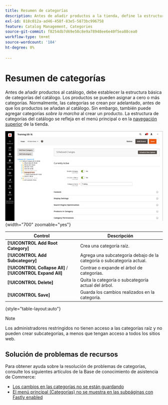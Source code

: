 ```yaml
---
title: Resumen de categorías
description: Antes de añadir productos a la tienda, define la estructura básica de categorías del catálogo.
exl-id: 818c012a-ad46-458f-83e5-5873bc996758
feature: Catalog Management, Categories
source-git-commit: f8254db7d69e58c8e9a78948ee6e40f5ea88cea0
workflow-type: tm+mt
source-wordcount: '184'
ht-degree: 0%

---
```


# Resumen de categorías

Antes de añadir productos al catálogo, debe establecer la estructura básica de categorías del catálogo. Los productos se pueden asignar a cero o más categorías. Normalmente, las categorías se crean por adelantado, antes de que los productos se añadan al catálogo. Sin embargo, también puede agregar categorías _sobre la marcha_ al crear un producto. La estructura de categorías del catálogo se refleja en el menú principal o en la [navegación superior](navigation-top.md) de la tienda.

![Árbol de categorías](./assets/category-selected.png){width="700" zoomable="yes"}

| Control | Descripción |
|--- |--- |
| **[!UICONTROL Add Root Category]** | Crea una categoría raíz. |
| **[!UICONTROL Add Subcategory]** | Agrega una subcategoría debajo de la categoría o subcategoría actual. |
| **[!UICONTROL Collapse All]** / **[!UICONTROL Expand All]** | Contrae o expande el árbol de categorías. |
| **[!UICONTROL Delete]** | Quita la categoría o subcategoría actual del árbol. |
| **[!UICONTROL Save]** | Guarda los cambios realizados en la categoría. |

{style="table-layout:auto"}

>[!NOTE]
>
>Los administradores restringidos no tienen acceso a las categorías raíz y no pueden crear subcategorías, a menos que tengan acceso a todos los sitios web.

## Solución de problemas de recursos

Para obtener ayuda sobre la resolución de problemas de categorías, consulte los siguientes artículos de la Base de conocimiento de asistencia de Commerce:

- [Los cambios en las categorías no se están guardando](https://experienceleague.adobe.com/docs/commerce-knowledge-base/kb/troubleshooting/miscellaneous/changes-to-categories-are-not-being-saved.html)
- [El menú principal (Categorías) no se muestra en las subpáginas con Fastly enabled](https://experienceleague.adobe.com/docs/commerce-knowledge-base/kb/troubleshooting/miscellaneous/main-menu-categories-not-displayed-on-subpages-with-fastly-enabled.html)
